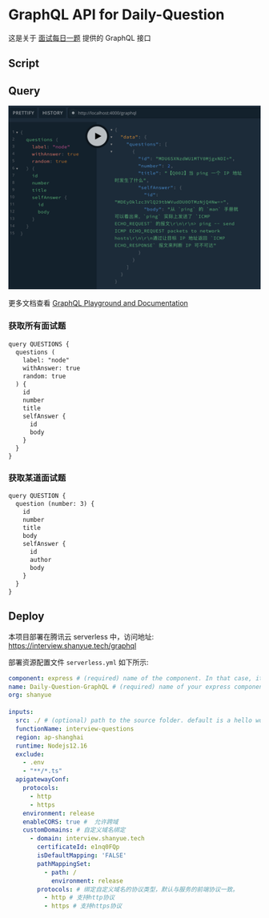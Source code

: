 # GraphQL API for Daily-Question

这是关于 [面试每日一题](https://github.com/shfshanyue/Daily-Question) 提供的 GraphQL 接口

## Script

## Query

![Query](./assets/query.png)

更多文档查看 [GraphQL Playground and Documentation](https://interview.shanyue.tech/graphql)

### 获取所有面试题

``` gql
query QUESTIONS {
  questions (
    label: "node"
    withAnswer: true
    random: true
  ) {
    id
    number
    title
    selfAnswer {
      id
      body
    }
  }
}
```

### 获取某道面试题

``` gql
query QUESTION {
  question (number: 3) {
    id
    number
    title
    body
    selfAnswer {
      id
      author
      body
    }
  }
}
```
## Deploy

本项目部署在腾讯云 serverless 中，访问地址: <https://interview.shanyue.tech/graphql>

部署资源配置文件 `serverless.yml` 如下所示:

``` yml
component: express # (required) name of the component. In that case, it's express.
name: Daily-Question-GraphQL # (required) name of your express component instance.
org: shanyue

inputs:
  src: ./ # (optional) path to the source folder. default is a hello world app.
  functionName: interview-questions
  region: ap-shanghai
  runtime: Nodejs12.16
  exclude:
    - .env
    - "**/*.ts"
  apigatewayConf:
    protocols:
      - http
      - https
    environment: release
    enableCORS: true #  允许跨域
    customDomains: # 自定义域名绑定
      - domain: interview.shanyue.tech
        certificateId: e1nq0FQp
        isDefaultMapping: 'FALSE'
        pathMappingSet:
          - path: /
            environment: release
        protocols: # 绑定自定义域名的协议类型，默认与服务的前端协议一致。
          - http # 支持http协议
          - https # 支持https协议
 ```
